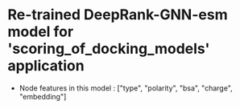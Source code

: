# Re-trained DeepRank-GNN-esm model for 'scoring_of_docking_models' application
* Node features in this model : ["type", "polarity", "bsa", "charge", "embedding"]
